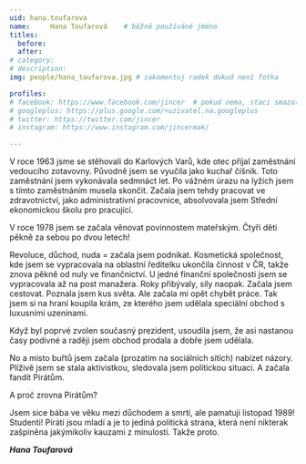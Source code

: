 ```yaml
---
uid: hana.toufarova
name:     Hana Toufarová  	# běžně používáné jméno
titles:
  before: 
  after: 
# category:
# description: 
img: people/hana_toufarova.jpg # zakomentuj radek dokud není fotka

profiles:
# facebook: https://www.facebook.com/jincer  # pokud nema, staci smazat tuto radku
# googleplus: https://plus.google.com/+uzivatel.na.googleplus
# twitter: https://twitter.com/jincer
# instagram: https://www.instagram.com/jincermak/ 

---
```

V roce 1963 jsme se stěhovali do Karlových Varů, kde otec přijal zaměstnání vedoucího zotavovny.
Původně jsem se vyučila jako kuchař číšník. Toto zaměstnání jsem vykonávala sedmnáct let.
Po vážném úrazu na lyžích jsem s tímto zaměstnáním musela skončit. Začala jsem tehdy pracovat ve zdravotnictví, jako administrativní pracovnice, absolvovala jsem Střední ekonomickou školu pro pracující.

V roce 1978 jsem se začala věnovat povinnostem mateřským. Čtyři děti pěkně za sebou po dvou letech!

Revoluce, důchod, nuda = začala jsem podnikat.
Kosmetická společnost, kde jsem se vypracovala na oblastní ředitelku ukončila činnost v ČR, takže znova pěkně od nuly ve finančnictví. U jedné finanční společnosti jsem se vypracovala až na post manažera. Roky přibývaly, síly naopak. Začala jsem cestovat. Poznala jsem kus světa. Ale začala mi opět chybět práce. Tak jsem si na hraní koupila krám, ze kterého jsem udělala speciální obchod s luxusními uzeninami.

Když byl poprvé zvolen současný prezident, usoudila jsem, že asi nastanou časy podivné a raději jsem obchod prodala a dobře jsem udělala.

No a místo buřtů jsem začala (prozatím na sociálních sítích) nabízet názory. Plíživě jsem se stala aktivistkou, sledovala jsem politickou situaci. A začala fandit Pirátům.

A proč zrovna Pirátům?

Jsem sice bába ve věku mezi důchodem a smrtí, ale pamatuji listopad 1989! Studenti!
Piráti jsou mladí a je to jediná politická strana, která není nikterak zašpiněna jakýmikoliv kauzami z minulosti. Takže proto.

***Hana Toufarová***
